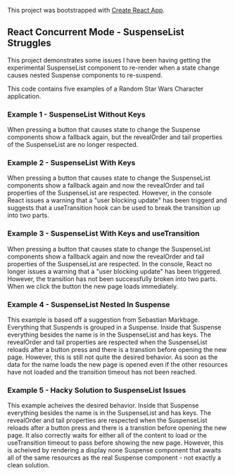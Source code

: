 This project was bootstrapped with [Create React App](https://github.com/facebook/create-react-app).

## React Concurrent Mode - SuspenseList Struggles

This project demonstrates some issues I have been having getting the experimental SuspenseList component to re-render when a state change causes nested Suspense components to re-suspend.


This code contains five examples of a Random Star Wars Character application.

### Example 1 - SuspenseList Without Keys
When pressing a button that causes state to change the Suspense components show a fallback again, but the revealOrder and tail properties of the SuspenseList are no longer respected.

### Example 2 - SuspenseList With Keys
When pressing a button that causes state to change the SuspenseList components show a fallback again and now the revealOrder and tail properties of the SuspenseList are respected.  However, in the console React issues a warning that a "user blocking update" has been triggerd and suggests that a useTransition hook can be used to break the transition up into two parts.

### Example 3 - SuspenseList With Keys and useTransition
When pressing a button that causes state to change the SuspenseList components show a fallback again and now the revealOrder and tail properties of the SuspenseList are respected.  In the console, React no longer issues a warning that a "user blocking update" has been triggered.  However, the transition has not been successfully broken into two parts.  When we click the button the new page loads immediately.

### Example 4 - SuspenseList Nested In Suspense
This example is based off a suggestion from Sebastian Markbage.  Everything that Suspends is grouped in a Suspense.  Inside that Suspense everything besides the name is in the SuspenseList and has keys.  The revealOrder and tail properties are respected when the SuspenseList reloads after a button press and there is a transtion before opening the new page. However, this is still not quite the desired behavior.  As soon as the data for the name loads the new page is opened even if the other resources have not loaded and the transition timeout has not been reached.

### Example 5 - Hacky Solution to SuspenseList Issues
This example acheives the desired behavior. Inside that Suspense everything besides the name is in the SuspenseList and has keys.  The revealOrder and tail properties are respected when the SuspenseList reloads after a button press and there is a transtion before opening the new page.  It also correctly waits for either all of the content to load or the useTransition timeout to pass before showing the new page. However, this is acheived by rendering a display none Suspense component that awaits all of the same resources as the real Suspense component - not exactly a clean solution. 